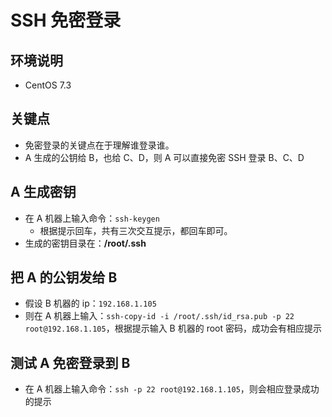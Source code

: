 # SSH 免密登录

## 环境说明

- CentOS 7.3

## 关键点

- 免密登录的关键点在于理解谁登录谁。
- A 生成的公钥给 B，也给 C、D，则 A 可以直接免密 SSH 登录 B、C、D

## A 生成密钥

- 在 A 机器上输入命令：`ssh-keygen`
	- 根据提示回车，共有三次交互提示，都回车即可。
- 生成的密钥目录在：**/root/.ssh**


## 把 A 的公钥发给 B

- 假设 B 机器的 ip：`192.168.1.105`
- 则在 A 机器上输入：`ssh-copy-id -i /root/.ssh/id_rsa.pub -p 22 root@192.168.1.105`，根据提示输入 B 机器的 root 密码，成功会有相应提示

## 测试 A 免密登录到 B

- 在 A 机器上输入命令：`ssh -p 22 root@192.168.1.105`，则会相应登录成功的提示